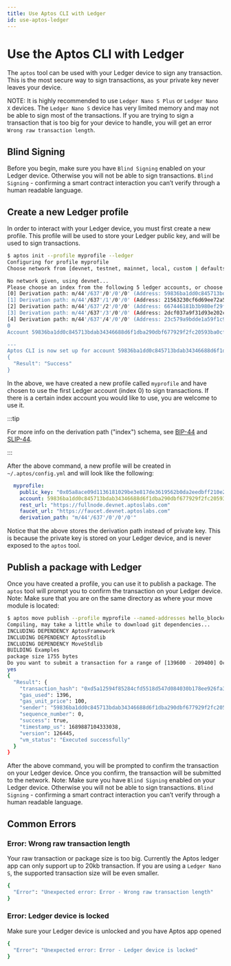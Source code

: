 ```yaml
---
title: Use Aptos CLI with Ledger
id: use-aptos-ledger
---
```


# Use the Aptos CLI with Ledger

The `aptos` tool can be used with your Ledger device to sign any transaction. This is the most secure way to sign transactions, as your private key never leaves your device.

NOTE: It is highly recommended to use `Ledger Nano S Plus` or `Ledger Nano X` devices. The `Ledger Nano S` device has very limited memory and may not be able to sign most of the transactions. If you are trying to sign a transaction that is too big for your device to handle, you will get an error `Wrong raw transaction length`.

## Blind Signing

Before you begin, make sure you have `Blind Signing` enabled on your Ledger device. Otherwise you will not be able to sign transactions.
`Blind Signing` - confirming a smart contract interaction you can’t verify through a human readable language.

## Create a new Ledger profile

In order to interact with your Ledger device, you must first create a new profile. This profile will be used to store your Ledger public key, and will be used to sign transactions.

```bash
$ aptos init --profile myprofile --ledger
Configuring for profile myprofile
Choose network from [devnet, testnet, mainnet, local, custom | defaults to devnet]

No network given, using devnet...
Please choose an index from the following 5 ledger accounts, or choose an arbitrary index that you want to use:
[0] Derivation path: m/44'/637'/0'/0'/0' (Address: 59836ba1dd0c845713bdab34346688d6f1dba290dbf677929f2fc20593ba0cfb)
[1] Derivation path: m/44'/637'/1'/0'/0' (Address: 21563230cf6d69ee72a51d21920430d844ee48235e708edbafbc69708075a86e)
[2] Derivation path: m/44'/637'/2'/0'/0' (Address: 667446181b3b980ef29f5145a7a2cc34d433fc3ee8c97fc044fd978435f2cb8d)
[3] Derivation path: m/44'/637'/3'/0'/0' (Address: 2dcf037a9f31d93e202c074229a1b69ea8ee4d2f2d63323476001c65b0ec4f31)
[4] Derivation path: m/44'/637'/4'/0'/0' (Address: 23c579a9bdde1a59f1c9d36d8d379aeefe7a5997b5b58bd5a5b0c12a4f170431)
0
Account 59836ba1dd0c845713bdab34346688d6f1dba290dbf677929f2fc20593ba0cfb has been already found onchain

---
Aptos CLI is now set up for account 59836ba1dd0c845713bdab34346688d6f1dba290dbf677929f2fc20593ba0cfb as profile myprofile!  Run `aptos --help` for more information about commands
{
  "Result": "Success"
}
```

In the above, we have created a new profile called `myprofile` and have chosen to use the first Ledger account (index 0) to sign transactions. If there is a certain index account you would like to use, you are welcome to use it.

:::tip

For more info on the derivation path ("index") schema, see [BIP-44](https://github.com/bitcoin/bips/blob/master/bip-0044.mediawiki) and [SLIP-44](https://github.com/satoshilabs/slips/blob/master/slip-0044.md).

:::

After the above command, a new profile will be created in `~/.aptos/config.yml` and will look like the following:

```yaml
  myprofile:
    public_key: "0x05a8ace09d1136181029be3e817de3619562b0da2eedbff210e2b2f92c71be70"
    account: 59836ba1dd0c845713bdab34346688d6f1dba290dbf677929f2fc20593ba0cfb
    rest_url: "https://fullnode.devnet.aptoslabs.com"
    faucet_url: "https://faucet.devnet.aptoslabs.com"
    derivation_path: "m/44'/637'/0'/0'/0'"
```

Notice that the above stores the derivation path instead of private key. This is because the private key is stored on your Ledger device, and is never exposed to the `aptos` tool.

## Publish a package with Ledger

Once you have created a profile, you can use it to publish a package. The `aptos` tool will prompt you to confirm the transaction on your Ledger device.
Note: Make sure that you are on the same directory as where your move module is located:

```bash
$ aptos move publish --profile myprofile --named-addresses hello_blockchain=myprofile
Compiling, may take a little while to download git dependencies...
INCLUDING DEPENDENCY AptosFramework
INCLUDING DEPENDENCY AptosStdlib
INCLUDING DEPENDENCY MoveStdlib
BUILDING Examples
package size 1755 bytes
Do you want to submit a transaction for a range of [139600 - 209400] Octas at a gas unit price of 100 Octas? [yes/no] >
yes
{
  "Result": {
    "transaction_hash": "0xd5a12594f85284cfd5518d547d084030b178ee926fa3d8cbf699cc0596eff538",
    "gas_used": 1396,
    "gas_unit_price": 100,
    "sender": "59836ba1dd0c845713bdab34346688d6f1dba290dbf677929f2fc20593ba0cfb",
    "sequence_number": 0,
    "success": true,
    "timestamp_us": 1689887104333038,
    "version": 126445,
    "vm_status": "Executed successfully"
  }
}
```

After the above command, you will be prompted to confirm the transaction on your Ledger device. Once you confirm, the transaction will be submitted to the network. Note: Make sure you have `Blind Signing` enabled on your Ledger device. Otherwise you will not be able to sign transactions.
`Blind Signing` - confirming a smart contract interaction you can’t verify through a human readable language.

## Common Errors

### Error: Wrong raw transaction length

Your raw transaction or package size is too big. Currently the Aptos ledger app can only support up to 20kb transaction. If you are using a `Ledger Nano S`, the supported transaction size will be even smaller.

```bash
{
  "Error": "Unexpected error: Error - Wrong raw transaction length"
}
```

### Error: Ledger device is locked

Make sure your Ledger device is unlocked and you have Aptos app opened

```bash
{
  "Error": "Unexpected error: Error - Ledger device is locked"
}
```
